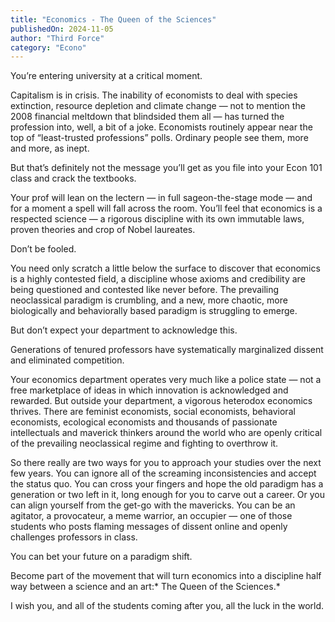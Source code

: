```yaml
---
title: "Economics - The Queen of the Sciences"
publishedOn: 2024-11-05
author: "Third Force"
category: "Econo"
---
```


You’re entering university at a critical moment.

Capitalism is in crisis. The inability of economists to deal with species extinction, resource depletion and climate change — not to mention the 2008 financial meltdown that blindsided them all — has turned the profession into, well, a bit of a joke. Economists routinely appear near the top of “least-trusted professions” polls. Ordinary people see them, more and more, as inept.

But that’s definitely not the message you’ll get as you file into your Econ 101 class and crack the textbooks. 

Your prof will lean on the lectern — in full sageon-the-stage mode — and for a moment a spell will fall across the room. You’ll feel that economics is a respected science — a rigorous discipline with its own immutable laws, proven theories and crop of Nobel laureates.

Don’t be fooled.

You need only scratch a little below the surface to discover that economics is a highly contested field, a discipline whose axioms and credibility are being questioned and contested like never before. The prevailing neoclassical paradigm is crumbling, and a new, more chaotic, more biologically and behaviorally based paradigm is struggling to emerge.

But don’t expect your department to acknowledge this.

Generations of tenured professors have systematically marginalized dissent and eliminated competition.

Your economics department operates very much like a police state — not a free marketplace of ideas in which innovation is acknowledged and rewarded. But outside your department, a vigorous heterodox economics thrives. There are feminist economists, social economists, behavioral economists, ecological economists and thousands of passionate intellectuals and maverick thinkers around the world who are openly critical of the prevailing neoclassical regime and fighting to overthrow it.

So there really are two ways for you to approach your studies over the next few years. You can ignore all of the screaming inconsistencies and accept the status quo. You can cross your fingers and hope the old paradigm has a generation or two left in it, long enough for you to carve out a career. Or you can align yourself from the get-go with the mavericks. You can be an agitator, a provocateur, a meme warrior, an occupier — one of those students who posts flaming messages of dissent online and openly challenges professors in class.

You can bet your future on a paradigm shift.

Become part of the movement that will turn economics into a discipline half way between a science and an art:* The Queen of the Sciences.*

I wish you, and all of the students coming after you, all the luck in the world.

‍

‍
